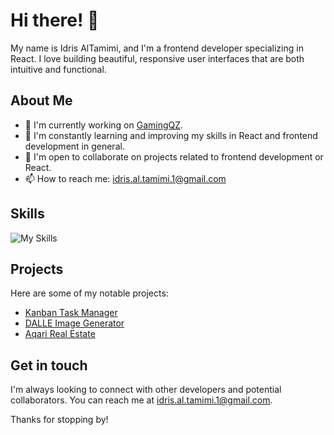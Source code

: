 # Hi there! 👋

My name is Idris AlTamimi, and I'm a frontend developer specializing in React. I love building beautiful, responsive user interfaces that are both intuitive and functional. 

## About Me

- 🔭 I'm currently working on [GamingQZ](https://gamingqz.com).
- 🌱 I'm constantly learning and improving my skills in React and frontend development in general.
- 👯 I'm open to collaborate on projects related to frontend development or React.
- 📫 How to reach me: idris.al.tamimi.1@gmail.com

## Skills

![My Skills](https://skillicons.dev/icons?i=html,css,js,ts,react,tailwind,nodejs,express,mongodb,figma&theme=light)

## Projects

Here are some of my notable projects:

- [Kanban Task Manager](https://github.com/idrisaltamimi/task-manager.git)
- [DALLE Image Generator](https://github.com/idrisaltamimi/dall-e-ai.git)
- [Aqari Real Estate](https://github.com/idrisaltamimi/aqari-realestate.git)

## Get in touch

I'm always looking to connect with other developers and potential collaborators. You can reach me at idris.al.tamimi.1@gmail.com.

Thanks for stopping by!
